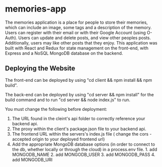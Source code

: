 # memories-app

The memories application is a place for people to store their memories, which can include an image, some tags and a description of the memory. Users can register 
with their email or with their Google Account (using O-Auth). Users can update and delete posts, and view other peoples posts. Additionally, users may like other posts
that they enjoy. This application was built with React and Redux for state management on the front-end, with Express and a NoSQL MongoDB database on the backend. 

## Deploying the Website

The front-end can be deployed by using "cd client && npm install && npm build".
  
The back-end can be deployed  by using "cd server && npm install" for the build command and to run "cd server && node index.js" to run.

You must change the following before deployment: 
  1. The URL found in the cleint's api folder to correctly reference your backend api.
  2. The proxy within the client's package.json file to your backend api.
  3. The frontend URL within the servers's index.js file ( change the cors - accepted origin to your deployed frontend url)
  4. Add the appropriate MongoDB database options (in order to connect to the db, whether locally or through the cloud) in a process.env file.
    1. add MONGODB_NAME
    2. add MONGODB_USER
    3. add MONGODB_PASS
    4. add MONGODB_URI
    
  
